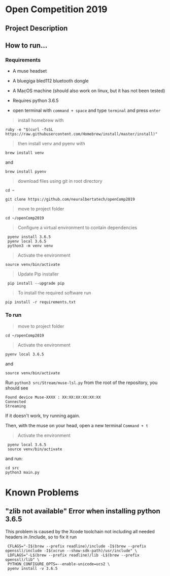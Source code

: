 # Open Competition 2019
 
 ## Project Description
 
 
 ## How to run...
 ### Requirements
 * A muse headset
 * A bluegiga bled112 bluetooth dongle
 * A MacOS machine (should also work on linux, but it has not been tested)
 * Requires python 3.6.5

 * open terminal with `command + space` and type `terminal` and press `enter`

 > install homebrew with

  ` ruby -e "$(curl -fsSL https://raw.githubusercontent.com/Homebrew/install/master/install)" `

 > then install venv and pyenv with

  ` brew install venv `
  
  and
  
  ` brew install pyenv `

 > download files using git in root directory


  ` cd ~ `
  
  ` git clone https://github.com/neuralbertatech/openComp2019 `



 > move to project folder 

 ` cd ~/openComp2019 `

 > Configure a virtual environment to contain dependencies

 ```
  pyenv install 3.6.5
  pyenv local 3.6.5
  python3 -m venv venv
 ```

 > Activate the environment

 ` source venv/bin/activate `

 > Update Pip installer

 ` pip install --upgrade pip`

 > To install the required software run 

 `pip install -r requirements.txt`



 ### To run
  > move to project folder 

 ` cd ~/openComp2019 `

 > Activate the environment

 ` pyenv local 3.6.5 `

 and
 
 ` source venv/bin/activate `


 Run `python3 src/Stream/muse-lsl.py` from the root of the repository, you should see
 ```
 Found device Muse-XXXX : XX:XX:XX:XX:XX:XX
 Connected
 Streaming
```
 If it doesn't work, try running again.
 
 Then, with the muse on your head, open a new terminal `Command + t` 

  > Activate the environment

 ```
  pyenv local 3.6.5
  source venv/bin/activate 
 ```


 and run: 

 ```
 cd src
 python3 main.py
 ```

# Known Problems
## "zlib not available" Error when installing python 3.6.5
 This problem is caused by the Xcode toolchain not including all needed headers in /include, so to fix it run
 ```
  CFLAGS="-I$(brew --prefix readline)/include -I$(brew --prefix openssl)/include -I$(xcrun --show-sdk-path)/usr/include" \
  LDFLAGS="-L$(brew --prefix readline)/lib -L$(brew --prefix openssl)/lib" \
  PYTHON_CONFIGURE_OPTS=--enable-unicode=ucs2 \
  pyenv install -v 3.6.5
```
 
